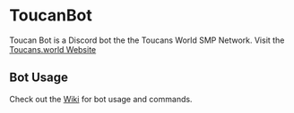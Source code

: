 # ToucanBot
Toucan Bot is a Discord bot the the Toucans World SMP Network.
Visit the [Toucans.world Website](https://toucans.world)

## Bot Usage
Check out the [Wiki](https://github.com/PecanTheToucan/ToucanBot/wiki) for bot usage and commands.
